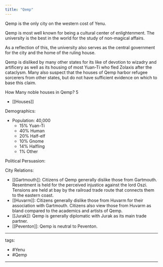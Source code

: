 ```yaml
---
title: "Qemp"
---
```


Qemp is the only city on the western cost of Yenu. 

Qemp is most well known for being a cultural center of enlightenment. The university is the best in the world for the study of non-magical affairs. 

As a reflection of this, the university also serves as the central government for the city and the home of the ruling house. 

Qemp is disliked by many other states for its like of devotion to wizadry and artificery as well as its housing of most Yuan-Ti who fled Zolaxis after the cataclysm. Many also suspect that the houses of Qemp harbor refugee sorcerers from other states, but do not have sufficient evidence on which to base this claim.  


How Many noble houses in Qemp? 5
 - [[Houses]]



Demographics:
 - Population: 40,000
	 - 15% Yuan-Ti
	 - 40% Human
	 - 20% Half-elf
	 - 10% Gnome
	 - 14% Halfling
	 - 1% Other


Political Persuasion:


City Relations:
 - [[Gartmouth]]: Citizens of Qemp generally dislike those from Gartmouth. Resentment is held for the perceived injustice against the lord Oszi. Tensions are held at bay by the railroad trade route that connects them to the eastern coast. 
 - [[Huvarm]]: Citizens generally dislike those from Huvarm for their association with Gartmouth. Citizens also view those from Huvarm as bland compared to the academics and artists of Qemp. 
 - [[Jurak]]: Qemp is generally diplomatic with Jurak as its main trade partner. 
 - [[Peventon]]: Qemp is neutral to Peventon. 


---
tags:
 - #Yenu 
 - #Qemp
---